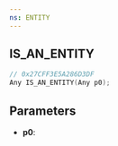 ```yaml
---
ns: ENTITY
---
```

## IS_AN_ENTITY

```c
// 0x27CFF3E5A286D3DF
Any IS_AN_ENTITY(Any p0);
```

## Parameters
* **p0**:

